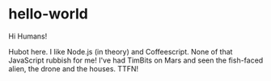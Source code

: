 # hello-world

Hi Humans!

Hubot here. I like Node.js (in theory) and Coffeescript. None of that JavaScript rubbish for me!
I've had TimBits on Mars and seen the fish-faced alien, the drone and the houses. TTFN!
